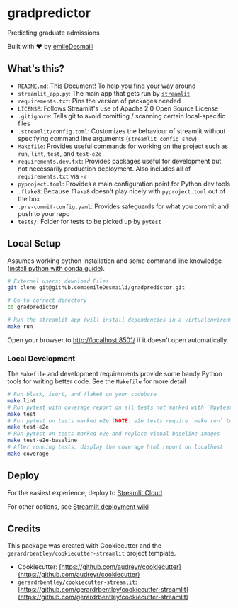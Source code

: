 # gradpredictor

Predicting graduate admissions

Built with ❤️ by [emileDesmaili](https://github.com/emileDesmaili)

## What's this?

- `README.md`: This Document! To help you find your way around
- `streamlit_app.py`: The main app that gets run by [`streamlit`](https://docs.streamlit.io/)
- `requirements.txt`: Pins the version of packages needed
- `LICENSE`: Follows Streamlit's use of Apache 2.0 Open Source License
- `.gitignore`: Tells git to avoid comitting / scanning certain local-specific files
- `.streamlit/config.toml`: Customizes the behaviour of streamlit without specifying command line arguments (`streamlit config show`)
- `Makefile`: Provides useful commands for working on the project such as `run`, `lint`, `test`, and `test-e2e`
- `requirements.dev.txt`: Provides packages useful for development but not necessarily production deployment. Also includes all of `requirements.txt` via `-r`
- `pyproject.toml`: Provides a main configuration point for Python dev tools
- `.flake8`: Because `flake8` doesn't play nicely with `pyproject.toml` out of the box
- `.pre-commit-config.yaml`: Provides safeguards for what you commit and push to your repo
- `tests/`: Folder for tests to be picked up by `pytest`

## Local Setup

Assumes working python installation and some command line knowledge ([install python with conda guide](https://tech.gerardbentley.com/python/beginner/2022/01/29/install-python.html)).

```sh
# External users: download Files
git clone git@github.com:emileDesmaili/gradpredictor.git

# Go to correct directory
cd gradpredictor

# Run the streamlit app (will install dependencies in a virtualenvironment in the folder venv)
make run
```

Open your browser to [http://localhost:8501/](http://localhost:8501/) if it doesn't open automatically.

### Local Development

The `Makefile` and development requirements provide some handy Python tools for writing better code.
See the `Makefile` for more detail

```sh
# Run black, isort, and flake8 on your codebase
make lint
# Run pytest with coverage report on all tests not marked with `@pytest.mark.e2e`
make test
# Run pytest on tests marked e2e (NOTE: e2e tests require `make run` to be running in a separate terminal)
make test-e2e
# Run pytest on tests marked e2e and replace visual baseline images
make test-e2e-baseline
# After running tests, display the coverage html report on localhost
make coverage
```
## Deploy

For the easiest experience, deploy to [Streamlit Cloud](https://streamlit.io/cloud)

For other options, see [Streamilt deployment wiki](https://discuss.streamlit.io/t/streamlit-deployment-guide-wiki/5099)

## Credits

This package was created with Cookiecutter and the `gerardrbentley/cookiecutter-streamlit` project template.

- Cookiecutter: [https://github.com/audreyr/cookiecutter](https://github.com/audreyr/cookiecutter)
- `gerardrbentley/cookiecutter-streamlit`: [https://github.com/gerardrbentley/cookiecutter-streamlit](https://github.com/gerardrbentley/cookiecutter-streamlit)
